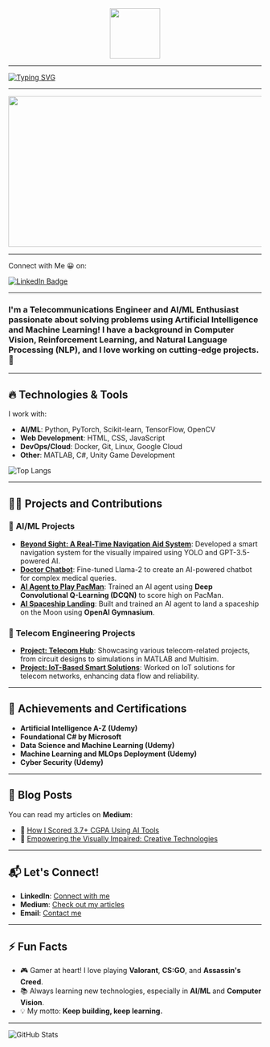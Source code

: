 <div id="header" align="center">
  <img src="https://media.giphy.com/media/M9gbBd9nbDrOTu1Mqx/giphy.gif" width="100"/>
</div>
<img src="https://komarev.com/ghpvc/?username=your-github-username&style=flat-square&color=blue" alt=""/>

---

[![Typing SVG](https://readme-typing-svg.demolab.com?font=Georgia&weight=600&size=30&pause=500&color=1AA5F7&center=true&vCenter=true&width=435&lines=Hello+There+%F0%9F%91%8B;I'm+Umar+Zubairi+%F0%9F%98%83;AI+Engineer+%F0%9F%96%A5;Data+Science+Expert+%F0%9F%93%88)](https://git.io/typing-svg)

---

<div align="center">
  <img src="https://media.giphy.com/media/dWesBcTLavkZuG35MI/giphy.gif" width="600" height="300"/>
</div>

---

Connect with Me 😀 on:
<div id="badges">
  <a href="[LinkedIn](https://www.linkedin.com/in/umar-zubairi/)">
    <img src="https://img.shields.io/badge/LinkedIn-blue?style=for-the-badge&logo=linkedin&logoColor=white" alt="LinkedIn Badge"/>
  </a>
</div>

---

### I'm a **Telecommunications Engineer** and **AI/ML Enthusiast** passionate about solving problems using Artificial Intelligence and Machine Learning! I have a background in **Computer Vision**, **Reinforcement Learning**, and **Natural Language Processing (NLP)**, and I love working on cutting-edge projects. 🎯

---

## 🔥 Technologies & Tools

I work with:

- **AI/ML**: Python, PyTorch, Scikit-learn, TensorFlow, OpenCV
- **Web Development**: HTML, CSS, JavaScript
- **DevOps/Cloud**: Docker, Git, Linux, Google Cloud
- **Other**: MATLAB, C#, Unity Game Development

![Top Langs](https://github-readme-stats.vercel.app/api/top-langs/?username=umarzub&layout=compact&theme=dark)

---

## 👨‍💻 Projects and Contributions

### 🧠 **AI/ML Projects**
- **[Beyond Sight: A Real-Time Navigation Aid System](https://github.com/your-username/project-link)**: Developed a smart navigation system for the visually impaired using YOLO and GPT-3.5-powered AI. 
- **[Doctor Chatbot](https://github.com/your-username/project-link)**: Fine-tuned Llama-2 to create an AI-powered chatbot for complex medical queries.
- **[AI Agent to Play PacMan](https://github.com/your-username/project-link)**: Trained an AI agent using **Deep Convolutional Q-Learning (DCQN)** to score high on PacMan.
- **[AI Spaceship Landing](https://github.com/your-username/project-link)**: Built and trained an AI agent to land a spaceship on the Moon using **OpenAI Gymnasium**.

### 📡 **Telecom Engineering Projects**
- **[Project: Telecom Hub](https://sites.google.com/view/telecomhub-uz)**: Showcasing various telecom-related projects, from circuit designs to simulations in MATLAB and Multisim.
- **[Project: IoT-Based Smart Solutions](https://github.com/your-username/project-link)**: Worked on IoT solutions for telecom networks, enhancing data flow and reliability.

---

## 🏅 Achievements and Certifications

- **Artificial Intelligence A-Z (Udemy)**
- **Foundational C# by Microsoft**
- **Data Science and Machine Learning (Udemy)**
- **Machine Learning and MLOps Deployment (Udemy)**
- **Cyber Security (Udemy)**

---

## 📝 Blog Posts

You can read my articles on **Medium**:

- 🧠 [How I Scored 3.7+ CGPA Using AI Tools](https://medium.com/your-blog-link)
- 🎯 [Empowering the Visually Impaired: Creative Technologies](https://medium.com/your-blog-link)

---

## 📬 Let's Connect!

- **LinkedIn**: [Connect with me](https://www.linkedin.com/in/your-profile)
- **Medium**: [Check out my articles](https://medium.com/@your-profile)
- **Email**: [Contact me](mailto:your-email@example.com)

---

## ⚡ Fun Facts

- 🎮 Gamer at heart! I love playing **Valorant**, **CS:GO**, and **Assassin's Creed**.
- 📚 Always learning new technologies, especially in **AI/ML** and **Computer Vision**.
- 💡 My motto: **Keep building, keep learning.**
---

![GitHub Stats](https://github-readme-stats.vercel.app/api?username=umarzub&show_icons=true&theme=github_dark)
